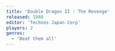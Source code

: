 ```yaml
---
title: 'Double Dragon II : The Revenge'
released: 1988
editor: 'Technos Japan Corp'
players: 2
genres:
  - 'Beat them all'
---
```

